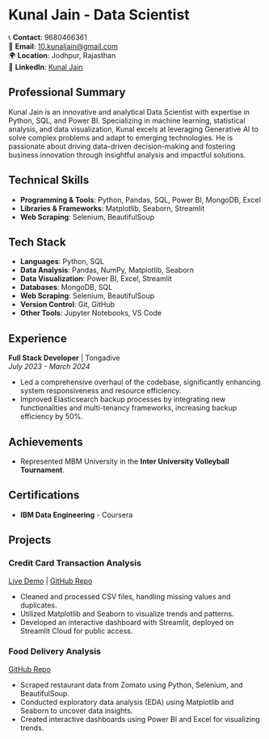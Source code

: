 # Kunal Jain - Data Scientist

📞 **Contact**: 9680466361  
📧 **Email**: 10.kunaljain@gmail.com  
🌍 **Location**: Jodhpur, Rajasthan  
🔗 **LinkedIn**: [Kunal Jain](https://www.linkedin.com/in/kunal-jain-27b4b0209)  

## Professional Summary
Kunal Jain is an innovative and analytical Data Scientist with expertise in Python, SQL, and Power BI. Specializing in machine learning, statistical analysis, and data visualization, Kunal excels at leveraging Generative AI to solve complex problems and adapt to emerging technologies. He is passionate about driving data-driven decision-making and fostering business innovation through insightful analysis and impactful solutions.

## Technical Skills
- **Programming & Tools**: Python, Pandas, SQL, Power BI, MongoDB, Excel  
- **Libraries & Frameworks**: Matplotlib, Seaborn, Streamlit  
- **Web Scraping**: Selenium, BeautifulSoup  

## Tech Stack
- **Languages**: Python, SQL  
- **Data Analysis**: Pandas, NumPy, Matplotlib, Seaborn  
- **Data Visualization**: Power BI, Excel, Streamlit  
- **Databases**: MongoDB, SQL  
- **Web Scraping**: Selenium, BeautifulSoup  
- **Version Control**: Git, GitHub  
- **Other Tools**: Jupyter Notebooks, VS Code  

## Experience
**Full Stack Developer** | Tongadive  
*July 2023 - March 2024*

- Led a comprehensive overhaul of the codebase, significantly enhancing system responsiveness and resource efficiency.
- Improved Elasticsearch backup processes by integrating new functionalities and multi-tenancy frameworks, increasing backup efficiency by 50%.

## Achievements
- Represented MBM University in the **Inter University Volleyball Tournament**.

## Certifications
- **IBM Data Engineering** - Coursera

## Projects

### Credit Card Transaction Analysis  
[Live Demo](https://github.com/10kunalJain/Credit-Card-Analysis) | [GitHub Repo](https://github.com/10kunalJain/Credit-Card-Analysis)

- Cleaned and processed CSV files, handling missing values and duplicates.
- Utilized Matplotlib and Seaborn to visualize trends and patterns.
- Developed an interactive dashboard with Streamlit, deployed on Streamlit Cloud for public access.

### Food Delivery Analysis  
[GitHub Repo](https://github.com/10kunalJain/Food-Delivery-Analysis)

- Scraped restaurant data from Zomato using Python, Selenium, and BeautifulSoup.
- Conducted exploratory data analysis (EDA) using Matplotlib and Seaborn to uncover data insights.
- Created interactive dashboards using Power BI and Excel for visualizing trends.
